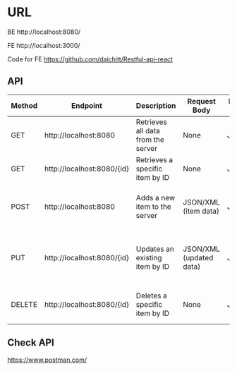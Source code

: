 # URL

BE
http://localhost:8080/

FE
http://localhost:3000/

Code for FE
https://github.com/daichitt/Restful-api-react

## API
| Method | Endpoint                     | Description                             | Request Body          | Response Type | Status Codes               |
|--------|------------------------------|-----------------------------------------|-----------------------|---------------|----------------------------|
| GET    | http://localhost:8080        | Retrieves all data from the server     | None                  | JSON/XML      | 200 OK, 404 Not Found      |
| GET    | http://localhost:8080/{id}   | Retrieves a specific item by ID        | None                  | JSON/XML      | 200 OK, 404 Not Found      |
| POST   | http://localhost:8080        | Adds a new item to the server          | JSON/XML (item data)  | JSON/XML      | 201 Created, 400 Bad Request |
| PUT    | http://localhost:8080/{id}   | Updates an existing item by ID         | JSON/XML (updated data)| JSON/XML      | 200 OK, 404 Not Found, 400 Bad Request |
| DELETE | http://localhost:8080/{id}   | Deletes a specific item by ID          | None                  | JSON/XML      | 204 No Content, 404 Not Found |


## Check API 

https://www.postman.com/
